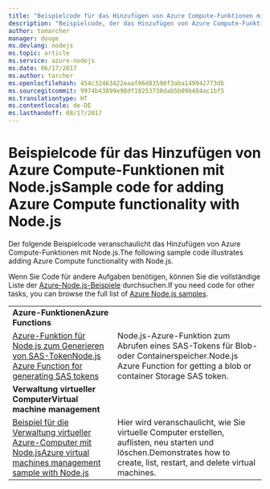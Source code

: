 ```yaml
---
title: "Beispielcode für das Hinzufügen von Azure Compute-Funktionen mit Node.js"
description: "Beispielcode, der das Hinzufügen von Azure Compute-Funktionen mit Node.js veranschaulicht"
author: tomarcher
manager: douge
ms.devlang: nodejs
ms.topic: article
ms.service: azure-nodejs
ms.date: 06/17/2017
ms.author: tarcher
ms.openlocfilehash: 454c32463422eaaf06d83590f3aba149942773db
ms.sourcegitcommit: 9974b43899e98df10253738dab5b09b484ac1bf5
ms.translationtype: HT
ms.contentlocale: de-DE
ms.lasthandoff: 08/17/2017
---
```

# <a name="sample-code-for-adding-azure-compute-functionality-with-nodejs"></a><span data-ttu-id="46d20-103">Beispielcode für das Hinzufügen von Azure Compute-Funktionen mit Node.js</span><span class="sxs-lookup"><span data-stu-id="46d20-103">Sample code for adding Azure Compute functionality with Node.js</span></span>

<span data-ttu-id="46d20-104">Der folgende Beispielcode veranschaulicht das Hinzufügen von Azure Compute-Funktionen mit Node.js.</span><span class="sxs-lookup"><span data-stu-id="46d20-104">The following sample code illustrates adding Azure Compute functionality with Node.js.</span></span>

<span data-ttu-id="46d20-105">Wenn Sie Code für andere Aufgaben benötigen, können Sie die vollständige Liste der [Azure-Node.js-Beispiele](https://azure.microsoft.com/resources/samples/?term=nodejs) durchsuchen.</span><span class="sxs-lookup"><span data-stu-id="46d20-105">If you need code for other tasks, you can browse the full list of [Azure Node.js samples](https://azure.microsoft.com/resources/samples/?term=nodejs).</span></span>

| | |
|---|---|
| <span data-ttu-id="46d20-106">**Azure-Funktionen**</span><span class="sxs-lookup"><span data-stu-id="46d20-106">**Azure Functions**</span></span> ||
| [<span data-ttu-id="46d20-107">Azure-Funktion für Node.js zum Generieren von SAS-Token</span><span class="sxs-lookup"><span data-stu-id="46d20-107">Node.js Azure Function for generating SAS tokens</span></span>](https://azure.microsoft.com/resources/samples/functions-node-sas-token/) | <span data-ttu-id="46d20-108">Node.js-Azure-Funktion zum Abrufen eines SAS-Tokens für Blob- oder Containerspeicher.</span><span class="sxs-lookup"><span data-stu-id="46d20-108">Node.js Azure Function for getting a blob or container Storage SAS token.</span></span> |
| <span data-ttu-id="46d20-109">**Verwaltung virtueller Computer**</span><span class="sxs-lookup"><span data-stu-id="46d20-109">**Virtual machine management**</span></span> ||
| [<span data-ttu-id="46d20-110">Beispiel für die Verwaltung virtueller Azure-Computer mit Node.js</span><span class="sxs-lookup"><span data-stu-id="46d20-110">Azure virtual machines management sample with Node.js</span></span>](https://github.com/Azure-Samples/storage-blob-node-getting-started) | <span data-ttu-id="46d20-111">Hier wird veranschaulicht, wie Sie virtuelle Computer erstellen, auflisten, neu starten und löschen.</span><span class="sxs-lookup"><span data-stu-id="46d20-111">Demonstrates how to create, list, restart, and delete virtual machines.</span></span> |